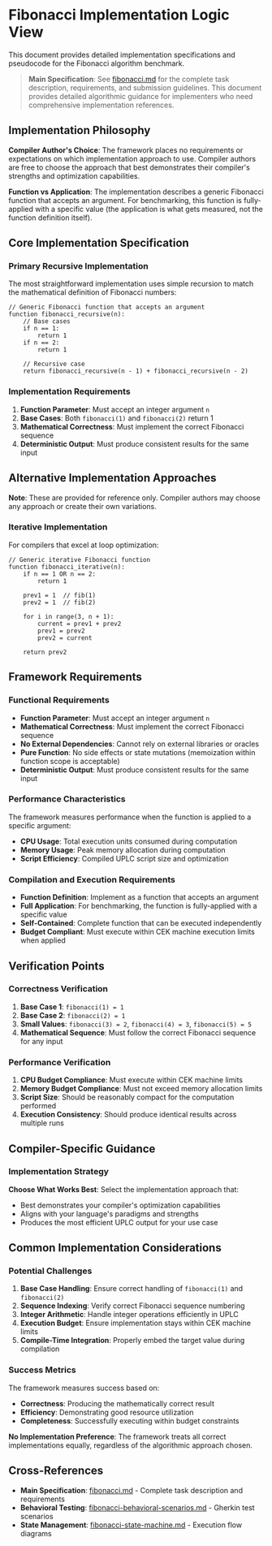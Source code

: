 # Fibonacci Implementation Logic View

This document provides detailed implementation specifications and pseudocode for the Fibonacci algorithm benchmark.

> **Main Specification**: See [fibonacci.md](./fibonacci.md) for the complete task description, requirements, and submission guidelines. This document provides detailed algorithmic guidance for implementers who need comprehensive implementation references.

## Implementation Philosophy

**Compiler Author's Choice**: The framework places no requirements or expectations on which implementation approach to use. Compiler authors are free to choose the approach that best demonstrates their compiler's strengths and optimization capabilities.

**Function vs Application**: The implementation describes a generic Fibonacci function that accepts an argument. For benchmarking, this function is fully-applied with a specific value (the application is what gets measured, not the function definition itself).

## Core Implementation Specification

### Primary Recursive Implementation

The most straightforward implementation uses simple recursion to match the mathematical definition of Fibonacci numbers:

```pseudocode
// Generic Fibonacci function that accepts an argument
function fibonacci_recursive(n):
    // Base cases
    if n == 1:
        return 1
    if n == 2:
        return 1

    // Recursive case
    return fibonacci_recursive(n - 1) + fibonacci_recursive(n - 2)
```

### Implementation Requirements

1. **Function Parameter**: Must accept an integer argument `n`
2. **Base Cases**: Both `fibonacci(1)` and `fibonacci(2)` return 1
3. **Mathematical Correctness**: Must implement the correct Fibonacci sequence
4. **Deterministic Output**: Must produce consistent results for the same input

## Alternative Implementation Approaches

**Note**: These are provided for reference only. Compiler authors may choose any approach or create their own variations.

### Iterative Implementation

For compilers that excel at loop optimization:

```pseudocode
// Generic iterative Fibonacci function
function fibonacci_iterative(n):
    if n == 1 OR n == 2:
        return 1

    prev1 = 1  // fib(1)
    prev2 = 1  // fib(2)

    for i in range(3, n + 1):
        current = prev1 + prev2
        prev1 = prev2
        prev2 = current

    return prev2
```

## Framework Requirements

### Functional Requirements

- **Function Parameter**: Must accept an integer argument `n`
- **Mathematical Correctness**: Must implement the correct Fibonacci sequence
- **No External Dependencies**: Cannot rely on external libraries or oracles
- **Pure Function**: No side effects or state mutations (memoization within function scope is acceptable)
- **Deterministic Output**: Must produce consistent results for the same input

### Performance Characteristics

The framework measures performance when the function is applied to a specific argument:

- **CPU Usage**: Total execution units consumed during computation
- **Memory Usage**: Peak memory allocation during computation
- **Script Efficiency**: Compiled UPLC script size and optimization

### Compilation and Execution Requirements

- **Function Definition**: Implement as a function that accepts an argument
- **Full Application**: For benchmarking, the function is fully-applied with a specific value
- **Self-Contained**: Complete function that can be executed independently
- **Budget Compliant**: Must execute within CEK machine execution limits when applied

## Verification Points

### Correctness Verification

1. **Base Case 1**: `fibonacci(1) = 1`
2. **Base Case 2**: `fibonacci(2) = 1`
3. **Small Values**: `fibonacci(3) = 2`, `fibonacci(4) = 3`, `fibonacci(5) = 5`
4. **Mathematical Sequence**: Must follow the correct Fibonacci sequence for any input

### Performance Verification

1. **CPU Budget Compliance**: Must execute within CEK machine limits
2. **Memory Budget Compliance**: Must not exceed memory allocation limits
3. **Script Size**: Should be reasonably compact for the computation performed
4. **Execution Consistency**: Should produce identical results across multiple runs

## Compiler-Specific Guidance

### Implementation Strategy

**Choose What Works Best**: Select the implementation approach that:

- Best demonstrates your compiler's optimization capabilities
- Aligns with your language's paradigms and strengths
- Produces the most efficient UPLC output for your use case

## Common Implementation Considerations

### Potential Challenges

1. **Base Case Handling**: Ensure correct handling of `fibonacci(1)` and `fibonacci(2)`
2. **Sequence Indexing**: Verify correct Fibonacci sequence numbering
3. **Integer Arithmetic**: Handle integer operations efficiently in UPLC
4. **Execution Budget**: Ensure implementation stays within CEK machine limits
5. **Compile-Time Integration**: Properly embed the target value during compilation

### Success Metrics

The framework measures success based on:

- **Correctness**: Producing the mathematically correct result
- **Efficiency**: Demonstrating good resource utilization
- **Completeness**: Successfully executing within budget constraints

**No Implementation Preference**: The framework treats all correct implementations equally, regardless of the algorithmic approach chosen.

## Cross-References

- **Main Specification**: [fibonacci.md](./fibonacci.md) - Complete task description and requirements
- **Behavioral Testing**: [fibonacci-behavioral-scenarios.md](./fibonacci-behavioral-scenarios.md) - Gherkin test scenarios
- **State Management**: [fibonacci-state-machine.md](./fibonacci-state-machine.md) - Execution flow diagrams
